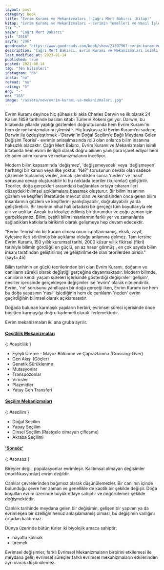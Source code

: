 ```yaml
---
layout: post
category: book
title: "Evrim Kuramı ve Mekanizmaları | Çağrı Mert Bakırcı (Kitap)"
kitap: "Evrim Kuramı ve Mekanizmaları - Evrimin Temelleri ve Nasıl İşlediği Üzerine"
tr: "-"
yazar: "Çağrı Mert Bakırcı"
yil: "2016"
sayfa: "296"
goodreads: "https://www.goodreads.com/book/show/21397967-evrim-kuram-ve-mekanizmalar"
description: "Çağrı Mert Bakırcı, Evrim Kuramı ve Mekanizmaları isimli kitabında hem evrim ile ilgili olarak doğru bilinen yanlışlara işaret ediyor hem de adım adım kuramı ve mekanizmalarını inceliyor."
last_modified_at: 2023-01-14
published: true
posted: 2021-08-14
tag: "fen bilimleri"
instagram: "no"
insta: "no"
reread: "no"
rating: "5"
eng: "-"
no: "188"
image: "/assets/new/evrim-kurami-ve-mekanizmalari.jpg"
---
```


Evrim Kuramı deyince hiç şühesiz ki akla Charles Darwin ve ilk olarak 24 Kasım 1859 tarihinde basılan kitabı Türlerin Kökeni geliyor. Darwin, bu kitabında yıllardır yaptığı gözlemleri doğrultusunda hem Evrim Kuramı'nı hem de mekanizmalarını işlemiştir. Hiç kuşkusuz ki Evrim Kuramı'nı sadece Darwin ile özdeşleştirmek -'Darwin'in Doğal Seçilim'e Bağlı Meydana Gelen Değişim Teorisi'- evrimin anlaşılmasında rolü olan onlarca bilim insanına haksızlık olacaktır. Çağrı Mert Bakırcı, Evrim Kuramı ve Mekanizmaları isimli kitabında hem evrim ile ilgili olarak doğru bilinen yanlışlara işaret ediyor hem de adım adım kuramı ve mekanizmalarını inceliyor.

Modern bilim kapsamında 'değişmez', 'değişemeyecek' veya 'değişmeyen' herhangi bir kanun veya ilke yoktur. 'Ne?' sorusunun cevabı olan sadece gözlemle toplanmış veriler, ancak işlendikten sonra 'neden' ve 'nasıl' sorusuna cevap oluşturabilir ki bu noktada teoriler (kuramlar) geliştirilir. Teoriler, doğa gerçekleri arasındaki bağlantıları ortaya çıkaran ileri düzeydeki bilimsel açıklamalara basamak oluşturur. Bir bilim insanının gözlem ve keşifleri literatürde mevcut olan ve kendisinden önce gelen bilim insanlarının gözlem ve keşiflerini yanlışlayabilir, doğrulayabilir ya da geliştirebilir. Bir teorinin nihai hali ortadaki bir gerçeği tüm boyutlarıyla ele alır ve açıklar. Ancak bu idealize edilmiş bir durumdur ve çoğu zaman için gerçekleşmez. Bilim, çeşitli bilim insanlarının farklı yer ve zamanlarda sağladıkları katkılarla birikimli olarak gelişmeye hep devam edecektir. 

"Evrim Teorisi'nin bir kuram olması onun ispatlanmamış, eksik, zayıf, öylesine ileri sürülmüş bir açıklama olduğu anlamına gelmez. Tam tersine Evrim Kuramı, 150 yıllık kurumsal tarihi, 2000 küsur yıllık fikirsel (fikri) tarihiyle bilimin gördüğü en güçlü, en az hasar görmüş , en çok sayıda bilim insanı tarafından geliştirilmiş ve geliştirilmekte olan teorilerden biridir." (sayfa 45)

Bilim tarihinin en güçlü teorilerinden biri olan Evrim Kuramı, doğanın ve canlıların sürekli olarak değiştiği gerçeğine dayanmaktadır. Modern bilimde, canlıların kendi yaşam süreleri içerisinde gösterdiği değişimler 'gelişim', nesiller içerisinde gerçekleşen değişimler ise 'evrim' olarak nitelendirilir. Evrim, 'ne' sorusunu yanıtlayan bir doğa gerçeği iken, Evrim Kuramı ise hem bu doğa yasasının 'nasıl' işlediğinin hem de canlıların 'neden' evrim geçirdiğinin bilimsel olarak açıklamasıdır.

Doğada  bulunan karmaşık yapıların herbiri, evrimsel süreci içerisinde önce basitten karmaşığa doğru kademeli olarak ilerlemektedir.

Evrim mekanizmaları iki ana gruba ayrılır.

#### [Çeşitlilik Mekanizmaları](#cesitlilik)
{: #cesitlilik }

- Eşeyli Üreme - Mayoz Bölünme ve Çaprazlanma (Crossing-Over)
- Gen Akışı (Göçler)
- Genetik Sürüklenme
- Mutasyonlar
- Transpozonlar
- Virüsler
- Plazmidler
- Yatay Gen Transferi

#### [Seçilim Mekanizmaları](#secilim)
{: #secilim }

- Doğal Seçilim
- Yapay Seçilim
- Cinsel Seçilim (Rastgele olmayan çifleşme)
- Akraba Seçilimi

#### ['Sonsöz'](#sonsoz)
{: #sonsoz }

Bireyler değil, popülasyonlar evrimleşir. Kalıtımsal olmayan değişimler (modıfıkasyonlar) evrim değildir.

Canlılar çevrelerinden bağımsız olarak düşünülemezler. Bir canlının içinde bulunduğu çevre her zaman ve genellikle de kaotik bir şekilde değişir. Doğa koşulları evrim üzerinde büyük etkiye sahiptir ve öngörülemez şekilde değişmektedir. 

Canlılık tarihinde meydana gelen bir değişimin, gelişen bir yapının ya da evrimleşen bir özelliğin henüz anlaşılamamılş olması, bu değişimin varlığını ortadan kaldırmaz.

Dünya üzerinde bütün türler iki biyolojik amaca sahiptir:
- hayatta kalmak
- üremek

Evrimsel değişimler, farklı Evrimsel Mekanizmaların birbirini etkilemesi ile meydana gelir; evrimsel süreçler farklı evrimsel mekanizmaların etkilerinden ayrı olarak düşünülemez.

